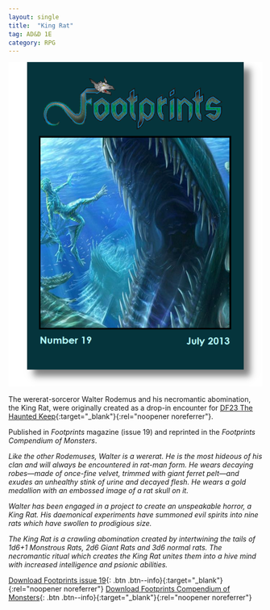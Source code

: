 ```yaml
---
layout: single
title:  "King Rat"
tag: AD&D 1E
category: RPG
---
```


![King Rat monster in Footprints magazine 19](/assets/images/Footprints19Cover.png)

The wererat-sorceror Walter Rodemus and his necromantic abomination, the King Rat, were originally created as a
drop-in encounter for [DF23 The Haunted Keep](https://www.dragonsfoot.org/files/pdf/DF23-The-Haunted-Keep.pdf){:target="_blank"}{:rel="noopener noreferrer"}.

Published in *Footprints* magazine (issue 19) and reprinted in the *Footprints Compendium of Monsters*.

*Like the other Rodemuses, Walter is a wererat. He is the most hideous of his clan and will always be
encountered in rat-man form. He wears decaying robes—made of once-fine velvet, trimmed with giant ferret pelt—and
exudes an unhealthy stink of urine and decayed flesh. He wears a gold medallion with an embossed image of a rat
skull on it.*

*Walter has been engaged in a project to create an unspeakable horror, a King Rat. His daemonical experiments
have summoned evil spirits into nine rats which have swollen to prodigious size.*

*The King Rat is a crawling abomination created by intertwining the tails of 1d6+1 Monstrous Rats, 2d6 Giant Rats
and 3d6 normal rats. The necromantic ritual which creates the King Rat unites them into a hive mind with increased
intelligence and psionic abilities.*

[Download Footprints issue 19](https://www.dragonsfoot.org/php4/archive.php?sectioninit=FT&fileid=369){: .btn .btn--info}{:target="_blank"}{:rel="noopener noreferrer"}
[Download Footprints Compendium of Monsters](https://www.dragonsfoot.org/php4/archive.php?sectioninit=FT&fileid=509){: .btn .btn--info}{:target="_blank"}{:rel="noopener noreferrer"}

